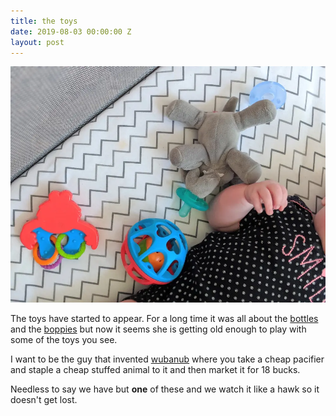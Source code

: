 ```yaml
---
title: the toys
date: 2019-08-03 00:00:00 Z
layout: post
---
```


![toys](/images/toys.webp)

The toys have started to appear. For a long time it was all about the [bottles](https://amzn.to/2YHPHmu) and the [boppies](https://amzn.to/2KnSgVU) but now it seems she is getting old enough to play with some of the toys you see.

I want to be the guy that invented [wubanub](https://amzn.to/33966E7) where you take a cheap pacifier and staple a cheap stuffed animal to it and then market it for 18 bucks.

Needless to say we have but **one** of these and we watch it like a hawk so it doesn't get lost.

